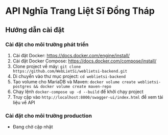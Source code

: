 # API Nghĩa Trang Liệt Sĩ Đồng Tháp

## Hướng dẫn cài đặt

### Cài đặt cho môi trường phát triển

1. Cài đặt Docker: https://docs.docker.com/engine/install/
2. Cài đặt Docker Compose: https://docs.docker.com/compose/install/
3. Clone project về máy: `git clone https://github.com/WebLietSi/weblietsi-backend.git`
4. Di chuyển vào thư mục project: `cd weblietsi-backend`
5. Tạo volume cho MariaDB và Maven: `docker volume create weblietsi-postgres && docker volume create maven-repo`
6. Chạy lệnh `docker-compose up -d --build` để khởi chạy project
7. Truy cập vào `http://localhost:8000/swagger-ui/index.html` để xem tài liệu về API

### Cài đặt cho môi trường production

- Đang chờ cập nhật